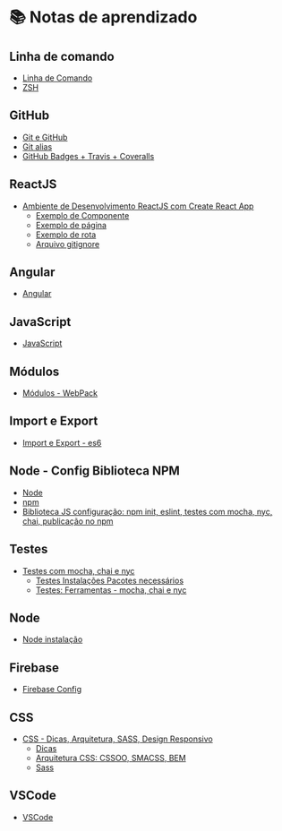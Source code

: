 # :books: Notas de aprendizado

<!-- gerador de table of contents:
  https://magnetikonline.github.io/markdown-toc-generate/

  https://ecotrust-canada.github.io/markdown-toc/
 -->

<!-- TODO add Linux, node-->

## Linha de comando
* [Linha de Comando](https://layshidani.github.io/my-learning-notes/command-line/command-line)
* [ZSH](https://layshidani.github.io/my-learning-notes/command-line/zsh)

## GitHub
* [Git e GitHub](https://layshidani.github.io/my-learning-notes/git-github/git)
* [Git alias](https://layshidani.github.io/my-learning-notes/git-github/git-alias)
* [GitHub Badges + Travis + Coveralls](https://layshidani.github.io/my-learning-notes/git-github/github-badges)

## ReactJS
* [Ambiente de Desenvolvimento ReactJS com Create React App](https://layshidani.github.io/my-learning-notes/react/create-react-app)
  * [Exemplo de Componente](https://layshidani.github.io/my-learning-notes/react/component)
  * [Exemplo de página](https://layshidani.github.io/my-learning-notes/react/page)
  * [Exemplo de rota](https://layshidani.github.io/my-learning-notes/react/rota)
  * [Arquivo gitignore](https://layshidani.github.io/my-learning-notes/react/gitignore-react)

## Angular
* [Angular](https://layshidani.github.io/my-learning-notes/angular/angular)

## JavaScript
* [JavaScript](https://layshidani.github.io/learning-front-end/tree/master/learning-js)

## Módulos
* [Módulos - WebPack](https://layshidani.github.io/my-learning-notes/tree/master/modules-webpack/)

## Import e Export
* [Import e Export - es6](https://layshidani.github.io/my-learning-notes/tree/master/import-export/)

## Node - Config Biblioteca NPM
* [Node](https://layshidani.github.io/my-learning-notes/node/node)
* [npm](https://layshidani.github.io/my-learning-notes/node/npm)
* [Biblioteca JS configuração: npm init, eslint, testes com mocha, nyc, chai, publicação no npm](https://layshidani.github.io/my-learning-notes/tree/master/lib-js-config)

## Testes
* [Testes com mocha, chai e nyc](https://layshidani.github.io/my-learning-notes/tree/master/notes/tests-tdd/)
  * [Testes Instalações Pacotes necessários](https://layshidani.github.io/my-learning-notes/tests-tdd/testes-instalacoes)
  * [Testes: Ferramentas - mocha, chai e nyc](https://layshidani.github.io/my-learning-notes/tests-tdd/testes-ferramentas)

## Node
* [Node instalação](https://layshidani.github.io/my-learning-notes/node/node)

## Firebase
* [Firebase Config](https://layshidani.github.io/my-learning-notes/firebase/firebase-config)

## CSS
* [CSS - Dicas, Arquitetura, SASS, Design Responsivo](https://layshidani.github.io/my-learning-notes/tree/master/learning-css/)
  * [Dicas](https://layshidani.github.io/my-learning-notes/learning-css/dicas-css)
  * [Arquitetura CSS: CSSOO, SMACSS, BEM](https://layshidani.github.io/my-learning-notes/learning-css/arq-css)
  * [Sass](https://layshidani.github.io/my-learning-notes/learning-css/sass)
  <!-- * [Design Responsivo - CookBook](https://layshidani.github.io/my-learning-notes/learning-css/design-reponsivo-receita) -->

## VSCode
* [VSCode](https://layshidani.github.io/my-learning-notes/vscode)
